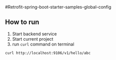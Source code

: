 #Retrofit-spring-boot-starter-samples-global-config

## How to run
1. Start backend service
2. Start current project
3. run `curl` command on terminal

``` shell
curl http://localhost:9106/v1/hello/abc 
```


